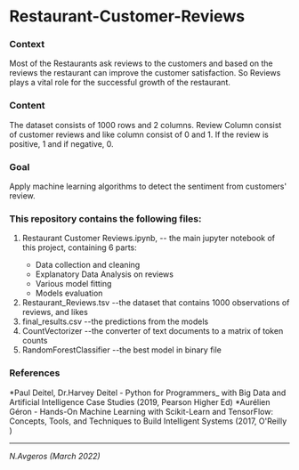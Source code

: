 # Restaurant-Customer-Reviews
### Context 
Most of the Restaurants ask reviews to the customers and based on the reviews the restaurant can improve the customer satisfaction. So Reviews plays a vital role for the successful growth of the restaurant.  
### Content 
The dataset consists of 1000 rows and 2 columns. Review Column consist of customer reviews and like column consist of 0 and 1. If the review is positive, 1 and if negative, 0.

### Goal 
Apply machine learning algorithms to detect the sentiment from customers' review.

### This repository contains the following files:
<ol>
  <li>Restaurant Customer Reviews.ipynb, -- the main jupyter notebook of this project, containing 6 parts:</li>
  <ul>
    <li>Data collection and cleaning</li>
    <li>Explanatory Data Analysis on reviews</li>
    <li>Various model fitting</li>
    <li>Models evaluation</li>
  </ul>
  <li>Restaurant_Reviews.tsv --the dataset that contains 1000 observations of reviews, and likes</li>
  <li>final_results.csv --the predictions from the models</li>
  <li>CountVectorizer --the converter of text documents to a matrix of token counts</li>
  <li>RandomForestClassifier --the best model in binary file</li>
</ol>

### References
*Paul Deitel, Dr.Harvey Deitel - Python for Programmers_ with Big Data and Artificial Intelligence Case Studies (2019, Pearson Higher Ed)
*Aurélien Géron - Hands-On Machine Learning with Scikit-Learn and TensorFlow: Concepts, Tools, and Techniques to Build Intelligent Systems (2017, O'Reilly )

---
<i>N.Avgeros (March 2022)</li>



